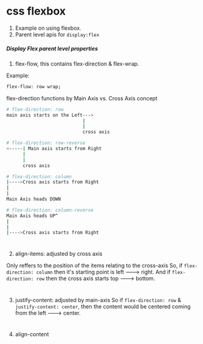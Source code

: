 # css flexbox

1. Example on using flexbox.
2. Parent level apis for `display:flex`

##### Display Flex parent level properties

1. flex-flow,
this contains flex-direction & flex-wrap.

Example:
```bash
flex-flow: row wrap;
```
flex-direction functions by Main Axis vs. Cross Axis concept
```bash
# flex-direction: row
main axis starts on the Left--->
                            |
                            |
                            cross axis
```

```bash
# flex-direction: row-reverse
<-----| Main axis starts from Right
      |
      |
      cross axis
```

```bash
# flex-direction: column
|---->Cross axis starts from Right
|                          
|                            
Main Axis heads DOWN
```

```bash
# flex-direction: column-reverse
Main Axis heads UP^
|
|                          
|---->Cross axis starts from Right        
```
#


2. align-items: adjusted by cross axis

Only reffers to the position of the items relating to the cross-axis
So, if `flex-direction: column` then it's starting point is left ---> right.
And if `flex-direction: row` then the cross axis starts top ---> bottom.

#

3. justify-content: adjusted by main-axis
So if `flex-direction: row` & `justify-content: center`, then the content would be centered coming from the left ---> center.
#

4. align-content

